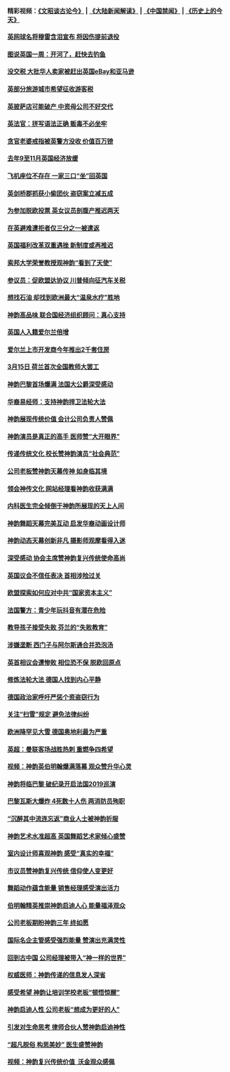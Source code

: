 #### 精彩视频：[《文昭谈古论今》](https://github.com/gfw-breaker/wenzhao/blob/master/README.md?t=01180331) | [《大陆新闻解读》](https://github.com/gfw-breaker/ntdtv-comedy/blob/master/README.md?t=01180331) | [《中国禁闻》](https://github.com/gfw-breaker/ntdtv-news/blob/master/README.md?t=01180331) | [《历史上的今天》](https://github.com/gfw-breaker/today-in-history/blob/master/README.md?t=01180331) 

#### [英网球名将穆雷含泪宣布 将因伤提前退役](../pages/nsc974/n10983038.md?t=01180331) 

#### [图说英国一周：开河了，赶快去钓鱼](../pages/nsc974/n10983196.md?t=01180331) 

#### [没交税 大批华人卖家被赶出英国eBay和亚马逊](../pages/nsc974/n10983108.md?t=01180331) 

#### [英部分旅游城市希望征收游客税](../pages/nsc974/n10983104.md?t=01180331) 

#### [英披萨店可能破产 中资母公司不好交代](../pages/nsc974/n10983069.md?t=01180331) 

#### [英法官：拼写语法正确 贩毒不必坐牢](../pages/nsc974/n10983060.md?t=01180331) 

#### [贪官老婆戒指被英警方没收 价值百万镑](../pages/nsc974/n10983052.md?t=01180331) 

#### [去年9至11月英国经济放缓](../pages/nsc974/n10983032.md?t=01180331) 

#### [飞机座位不存在  一家三口“坐”回英国](../pages/nsc974/n10983023.md?t=01180331) 

#### [英剑桥郡抓获小偷团伙 盗窃案立减五成](../pages/nsc974/n10983009.md?t=01180331) 

#### [为参加脱欧投票 英女议员剖腹产推迟两天](../pages/nsc974/n10983001.md?t=01180331) 

#### [在英避难遭拒者仅三分之一被遣返](../pages/nsc974/n10982984.md?t=01180331) 

#### [英国福利改革双重遇挫 新制度或再推迟](../pages/nsc974/n10982948.md?t=01180331) 

#### [索邦大学荣誉教授观神韵“看到了天使”](../pages/nsc974/n10982933.md?t=01180331) 

#### [参议员：促欧盟达协议 川普倾向征汽车关税](../pages/nsc974/n10982456.md?t=01180331) 

#### [想找石油 却找到欧洲最大“温泉水疗”胜地](../pages/nsc974/n10982219.md?t=01180331) 

#### [神韵高品味 联合国经济组织顾问：真心支持](../pages/nsc974/n10982478.md?t=01180331) 

#### [英国人入籍爱尔兰倍增](../pages/nsc974/n10982160.md?t=01180331) 

#### [爱尔兰上市开发商今年推出2千套住房](../pages/nsc974/n10982096.md?t=01180331) 

#### [3月15日 荷兰首次全国教师大罢工](../pages/nsc974/n10982052.md?t=01180331) 

#### [神韵巴黎首场爆满 法国大公爵深受感动](../pages/nsc974/n10981627.md?t=01180331) 

#### [华裔易经师：支持神韵捍卫法轮大法](../pages/nsc974/n10981691.md?t=01180331) 

#### [神韵展现传统价值 会计公司负责人赞佩](../pages/nsc974/n10981655.md?t=01180331) 

#### [神韵演员是真正的高手 医师赞“大开眼界”](../pages/nsc974/n10981377.md?t=01180331) 

#### [传递传统文化 校长赞神韵演员“社会典范”](../pages/nsc974/n10981113.md?t=01180331) 

#### [公司老板赞神韵天幕传神 如身临其境](../pages/nsc974/n10981256.md?t=01180331) 

#### [领会神传文化 网站经理看神韵收获满满](../pages/nsc974/n10981047.md?t=01180331) 

#### [内科医生完全倾倒于神韵所展现的天上人间](../pages/nsc974/n10981123.md?t=01180331) 

#### [神韵舞蹈天幕完美互动 启发华裔动画设计师](../pages/nsc974/n10980923.md?t=01180331) 

#### [神韵动态天幕创新非凡 摄影师观摩看得入迷](../pages/nsc974/n10980852.md?t=01180331) 

#### [深受感动 协会主席赞神韵复兴传统使命高尚](../pages/nsc974/n10980758.md?t=01180331) 

#### [英国议会不信任表决 首相涉险过关](../pages/nsc974/n10980536.md?t=01180331) 

#### [欧盟探索如何应对中共“国家资本主义”](../pages/nsc974/n10979979.md?t=01180331) 

#### [法国警方：青少年玩抖音有潜在危险](../pages/nsc974/n10979065.md?t=01180331) 

#### [教导孩子接受失败 芬兰的“失败教育”](../pages/nsc974/n10979250.md?t=01180331) 

#### [涉嫌垄断 西门子与阿尔斯通合并恐泡汤](../pages/nsc974/n10979194.md?t=01180331) 

#### [英首相议会遭惨败 相位恐不保 脱欧回原点](../pages/nsc974/n10977981.md?t=01180331) 

#### [修炼法轮大法 德国人找到内心平静](../pages/nsc974/n10977570.md?t=01180331) 

#### [德国政治家呼吁严惩个资盗窃行为](../pages/nsc974/n10977528.md?t=01180331) 

#### [关注“扫雪”规定 避免法律纠纷](../pages/nsc974/n10977179.md?t=01180331) 

#### [欧洲降罕见大雪 德国奥地利最为严重](../pages/nsc974/n10977064.md?t=01180331) 

#### [英超：曼联客场战胜热刺 重燃争四希望](../pages/nsc974/n10976750.md?t=01180331) 

#### [视频：神韵英伯明翰爆满落幕 观众赞升华心灵](../pages/nsc974/n10975642.md?t=01180331) 

#### [神韵将临巴黎 破纪录开启法国2019巡演](../pages/nsc974/n10975354.md?t=01180331) 

#### [巴黎瓦斯大爆炸 4死数十人伤 两消防员殉职](../pages/nsc974/n10973956.md?t=01180331) 

#### [“沉醉其中流连忘返”商业人士被神韵折服](../pages/nsc974/n10973730.md?t=01180331) 

#### [神韵艺术水准超高 英国舞蹈艺术家倾心盛赞](../pages/nsc974/n10973515.md?t=01180331) 

#### [室内设计师喜观神韵 感受“真实的幸福”](../pages/nsc974/n10973397.md?t=01180331) 

#### [市议员赞神韵复兴传统 信仰使人变更好](../pages/nsc974/n10973340.md?t=01180331) 

#### [舞蹈动作蕴含能量 销售经理感受演出活力](../pages/nsc974/n10973210.md?t=01180331) 

#### [伯明翰精英推崇神韵启迪人心 能量福泽观众](../pages/nsc974/n10971911.md?t=01180331) 

#### [公司老板期盼神韵三年 终如愿](../pages/nsc974/n10971777.md?t=01180331) 

#### [国际名企主管感受强烈能量 赞演出充满灵性](../pages/nsc974/n10971724.md?t=01180331) 

#### [回到古中国 公司经理被带入“神一样的世界”](../pages/nsc974/n10971705.md?t=01180331) 

#### [权威医师：神韵传递的信息发人深省](../pages/nsc974/n10971688.md?t=01180331) 

#### [感受希望 神韵让培训学校老板“顿悟惊醒”](../pages/nsc974/n10971444.md?t=01180331) 

#### [神韵启迪人性 公司老板“想成为更好的人”](../pages/nsc974/n10971424.md?t=01180331) 

#### [引发对生命思考 律师合伙人赞神韵启迪神性](../pages/nsc974/n10971151.md?t=01180331) 

#### [“超凡脱俗 构思美妙” 医生盛赞神韵](../pages/nsc974/n10971122.md?t=01180331) 

#### [视频：神韵复兴传统价值  沃金观众感佩](../pages/nsc974/n10970961.md?t=01180331) 


